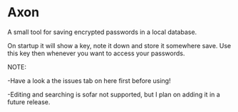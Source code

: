 # Axon
A small tool for saving encrypted passwords in a local database.

On startup it will show a key, note it down and store it somewhere save.
Use this key then whenever you want to access your passwords.

NOTE:

-Have a look a the issues tab on here first before using!

-Editing and searching is sofar not supported, but I plan on adding it in a future release.
